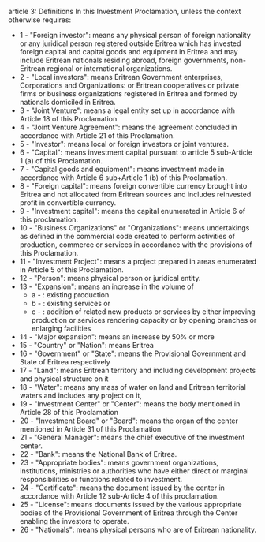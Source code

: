article 3: Definitions
In this Investment Proclamation, unless the context otherwise requires: 
<ul>
			<li>1 - &quot;Foreign investor&quot;: means any physical person of foreign nationality or any juridical person registered outside Eritrea which has invested foreign capital and capital goods and equipment in Eritrea and may include Eritrean nationals residing abroad, foreign governments, non-Eritrean regional or international organizations. <ul>
			</ul></li>			<li>2 - &quot;Local investors&quot;: means Eritrean Government enterprises, Corporations and Organizations: or Eritrean cooperatives or private firms or business organizations registered in Eritrea and formed by nationals domiciled in Eritrea. <ul>
			</ul></li>			<li>3 - &quot;Joint Venture&quot;: means a legal entity set up in accordance with Article 18 of this Proclamation.<ul>
			</ul></li>			<li>4 - &quot;Joint Venture Agreement&quot;: means the agreement concluded in accordance with Article 21 of this Proclamation.<ul>
			</ul></li>			<li>5 - &quot;Investor&quot;: means local or foreign investors or joint ventures.<ul>
			</ul></li>			<li>6 - &quot;Capital&quot;: means investment capital pursuant to article 5 sub-Article 1 (a) of this Proclamation.<ul>
			</ul></li>			<li>7 - &quot;Capital goods and equipment&quot;: means investment made in accordance with Article 6 sub+Article 1 (b) of this Proclamation.<ul>
			</ul></li>			<li>8 - &quot;Foreign capital&quot;: means foreign convertible currency brought into Eritrea and not allocated from Eritrean sources and includes reinvested profit in convertible currency.<ul>
			</ul></li>			<li>9 - &quot;Investment capital&quot;: means the capital enumerated in Article 6 of this proclamation.<ul>
			</ul></li>			<li>10 - &quot;Business Organizations&quot; or &quot;Organizations&quot;: means undertakings as defined in the commercial code created to perform activities of production, commerce or services in accordance with the provisions of this Proclamation. <ul>
			</ul></li>			<li>11 - &quot;Investment Project&quot;: means a project prepared in areas enumerated in Article 5 of this Proclamation.<ul>
			</ul></li>			<li>12 - &quot;Person&quot;: means physical person or juridical entity.<ul>
			</ul></li>			<li>13 - &quot;Expansion&quot;: means an increase in the volume of <ul>
						<li>a - : existing production<ul>
						</ul></li>						<li>b - : existing services or<ul>
						</ul></li>						<li>c - : addition of related new products or services by either improving production or services rendering capacity or by opening branches or enlarging facilities<ul>
						</ul></li>			</ul></li>			<li>14 - &quot;Major expansion&quot;: means an increase by 50% or more<ul>
			</ul></li>			<li>15 - &quot;Country&quot; or &quot;Nation&quot;: means Eritrea<ul>
			</ul></li>			<li>16 - &quot;Government&quot; or &quot;State&quot;: means the Provisional Government and State of Eritrea respectively<ul>
			</ul></li>			<li>17 - &quot;Land&quot;: means Eritrean territory and including development projects and physical structure on it<ul>
			</ul></li>			<li>18 - &quot;Water&quot;: means any mass of water on land and Eritrean territorial waters and includes any project on it, <ul>
			</ul></li>			<li>19 - &quot;Investment Center&quot; or &quot;Center&quot;: means the body mentioned in Article 28 of this Proclamation<ul>
			</ul></li>			<li>20 - &quot;Investment Board&quot; or &quot;Board&quot;: means the organ of the center mentioned in Article 31 of this Proclamation<ul>
			</ul></li>			<li>21 - &quot;General Manager&quot;: means the chief executive of the investment center. <ul>
			</ul></li>			<li>22 - &quot;Bank&quot;: means the National Bank of Eritrea.<ul>
			</ul></li>			<li>23 - &quot;Appropriate bodies&quot;: means government organizations, institutions, ministries or authorities who have either direct or marginal responsibilities or functions related to investment.<ul>
			</ul></li>			<li>24 - &quot;Certificate&quot;: means the document issued by the center in accordance with Article 12 sub-Article 4 of this proclamation. <ul>
			</ul></li>			<li>25 - &quot;License&quot;: means documents issued by the various appropriate bodies of the Provisional Government of Eritrea through the Center enabling the investors to operate. <ul>
			</ul></li>			<li>26 - &quot;Nationals&quot;: means physical persons who are of Eritrean nationality.<ul>
			</ul></li></ul>